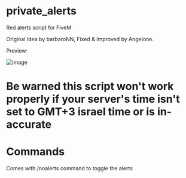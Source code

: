 # private_alerts
Red alerts script for FiveM

Original Idea by barbaroNN, Fixed & Improved by Angelone.

Preview:


![image](https://github.com/user-attachments/assets/fcff08df-e38e-4a79-9889-73c914c2976a)

# Be warned this script won't work properly if your server's time isn't set to GMT+3 israel time or is in-accurate

# Commands
Comes with /noalerts command to toggle the alerts
